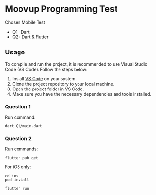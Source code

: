 # Moovup Programming Test

Chosen Mobile Test

- Q1 : Dart
- Q2 : Dart & Flutter

## Usage

To compile and run the project, it is recommended to use Visual Studio Code (VS Code). Follow the steps below:

1. Install [VS Code](https://code.visualstudio.com/) on your system.
2. Clone the project repository to your local machine.
3. Open the project folder in VS Code.
4. Make sure you have the necessary dependencies and tools installed.

### Question 1
Run command:
```
dart Q1/main.dart
```
### Question 2

Run commands:
```
flutter pub get
```
For iOS only:
```
cd ios
pod install
```
```
flutter run
```